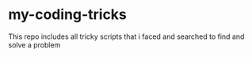 # my-coding-tricks
This repo includes all tricky scripts that i faced and searched to find and solve a problem
